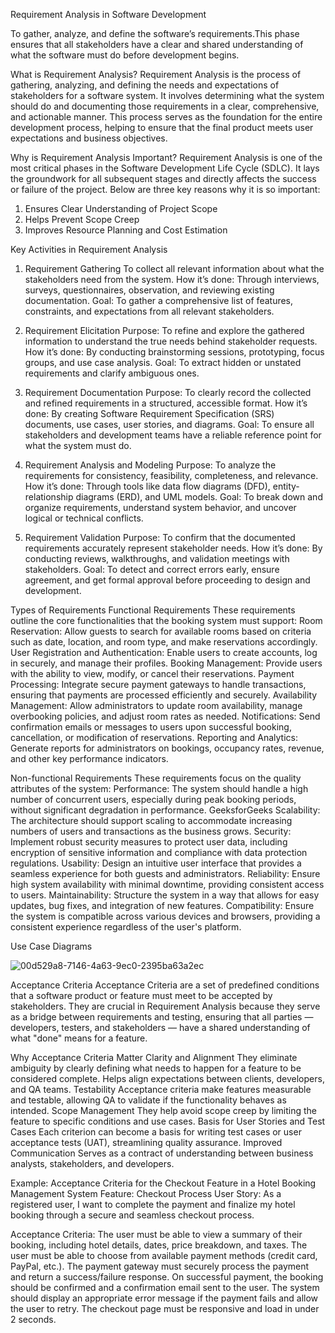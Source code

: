 Requirement Analysis in Software Development

To gather, analyze, and define the software’s requirements.This phase ensures that all stakeholders have a clear and shared understanding of what the software must do before development begins.

What is Requirement Analysis?
Requirement Analysis is the process of gathering, analyzing, and defining the needs and expectations of stakeholders for a software system. It involves determining what the system should do and documenting those requirements in a clear, comprehensive, and actionable manner. This process serves as the foundation for the entire development process, helping to ensure that the final product meets user expectations and business objectives.

Why is Requirement Analysis Important?
Requirement Analysis is one of the most critical phases in the Software Development Life Cycle (SDLC). It lays the groundwork for all subsequent stages and directly affects the success or failure of the project. Below are three key reasons why it is so important:

1. Ensures Clear Understanding of Project Scope
2. Helps Prevent Scope Creep
3. Improves Resource Planning and Cost Estimation

Key Activities in Requirement Analysis

1. Requirement Gathering
To collect all relevant information about what the stakeholders need from the system.
How it’s done: Through interviews, surveys, questionnaires, observation, and reviewing existing documentation.
Goal: To gather a comprehensive list of features, constraints, and expectations from all relevant stakeholders.

2. Requirement Elicitation
Purpose: To refine and explore the gathered information to understand the true needs behind stakeholder requests.
How it’s done: By conducting brainstorming sessions, prototyping, focus groups, and use case analysis.
Goal: To extract hidden or unstated requirements and clarify ambiguous ones.

3. Requirement Documentation
Purpose: To clearly record the collected and refined requirements in a structured, accessible format.
How it’s done: By creating Software Requirement Specification (SRS) documents, use cases, user stories, and diagrams.
Goal: To ensure all stakeholders and development teams have a reliable reference point for what the system must do.

4. Requirement Analysis and Modeling
Purpose: To analyze the requirements for consistency, feasibility, completeness, and relevance.
How it’s done: Through tools like data flow diagrams (DFD), entity-relationship diagrams (ERD), and UML models.
Goal: To break down and organize requirements, understand system behavior, and uncover logical or technical conflicts.

5. Requirement Validation
Purpose: To confirm that the documented requirements accurately represent stakeholder needs.
How it’s done: By conducting reviews, walkthroughs, and validation meetings with stakeholders.
Goal: To detect and correct errors early, ensure agreement, and get formal approval before proceeding to design and development.

Types of Requirements
Functional Requirements
These requirements outline the core functionalities that the booking system must support:
Room Reservation: Allow guests to search for available rooms based on criteria such as date, location, and room type, and make reservations accordingly.
User Registration and Authentication: Enable users to create accounts, log in securely, and manage their profiles.
Booking Management: Provide users with the ability to view, modify, or cancel their reservations.
Payment Processing: Integrate secure payment gateways to handle transactions, ensuring that payments are processed efficiently and securely.
Availability Management: Allow administrators to update room availability, manage overbooking policies, and adjust room rates as needed.
Notifications: Send confirmation emails or messages to users upon successful booking, cancellation, or modification of reservations.
Reporting and Analytics: Generate reports for administrators on bookings, occupancy rates, revenue, and other key performance indicators.

Non-functional Requirements
These requirements focus on the quality attributes of the system:
Performance: The system should handle a high number of concurrent users, especially during peak booking periods, without significant degradation in performance.
GeeksforGeeks
Scalability: The architecture should support scaling to accommodate increasing numbers of users and transactions as the business grows.
Security: Implement robust security measures to protect user data, including encryption of sensitive information and compliance with data protection regulations.
Usability: Design an intuitive user interface that provides a seamless experience for both guests and administrators.
Reliability: Ensure high system availability with minimal downtime, providing consistent access to users.
Maintainability: Structure the system in a way that allows for easy updates, bug fixes, and integration of new features.
Compatibility: Ensure the system is compatible across various devices and browsers, providing a consistent experience regardless of the user's platform.

Use Case Diagrams

![00d529a8-7146-4a63-9ec0-2395ba63a2ec](https://github.com/user-attachments/assets/89dd293d-57f5-4775-8fdb-0d2e5fd7b6ae)

Acceptance Criteria
Acceptance Criteria are a set of predefined conditions that a software product or feature must meet to be accepted by stakeholders. They are crucial in Requirement Analysis because they serve as a bridge between requirements and testing, ensuring that all parties — developers, testers, and stakeholders — have a shared understanding of what "done" means for a feature.

Why Acceptance Criteria Matter
Clarity and Alignment
They eliminate ambiguity by clearly defining what needs to happen for a feature to be considered complete.
Helps align expectations between clients, developers, and QA teams.
Testability
Acceptance criteria make features measurable and testable, allowing QA to validate if the functionality behaves as intended.
Scope Management
They help avoid scope creep by limiting the feature to specific conditions and use cases.
Basis for User Stories and Test Cases
Each criterion can become a basis for writing test cases or user acceptance tests (UAT), streamlining quality assurance.
Improved Communication
Serves as a contract of understanding between business analysts, stakeholders, and developers.

Example: Acceptance Criteria for the Checkout Feature in a Hotel Booking Management System
Feature: Checkout Process
User Story:
As a registered user, I want to complete the payment and finalize my hotel booking through a secure and seamless checkout process.

Acceptance Criteria:
The user must be able to view a summary of their booking, including hotel details, dates, price breakdown, and taxes.
The user must be able to choose from available payment methods (credit card, PayPal, etc.).
The payment gateway must securely process the payment and return a success/failure response.
On successful payment, the booking should be confirmed and a confirmation email sent to the user.
The system should display an appropriate error message if the payment fails and allow the user to retry.
The checkout page must be responsive and load in under 2 seconds.

